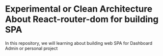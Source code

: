 # Experimental or Clean Architecture About React-router-dom for building SPA

In this repository, we will learning about building web SPA for Dashboard Admin or personal project